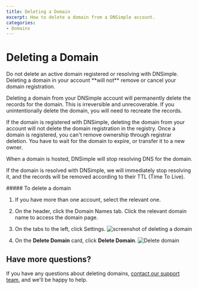 ```yaml
---
title: Deleting a Domain
excerpt: How to delete a domain from a DNSimple account.
categories:
- Domains
---
```


# Deleting a Domain

<warning>
Do not delete an active domain registered or resolving with DNSimple. Deleting a domain in your account **will not** remove or cancel your domain registration.

Deleting a domain from your DNSimple account will permanently delete the records for the domain. This is irreversible and unrecoverable. If you unintentionally delete the domain, you will need to recreate the records.
</warning>

If the domain is registered with DNSimple, deleting the domain from your account will not delete the domain registration in the registry. Once a domain is registered, you can't remove ownership through registrar deletion. You have to wait for the domain to expire, or transfer it to a new owner.

When a domain is hosted, DNSimple will stop resolving DNS for the domain.

If the domain is resolved with DNSimple, we will immediately stop resolving it, and the records will be removed according to their TTL (Time To Live).


<div class="section-steps" markdown="1">
##### To delete a domain

1. If you have more than one account, select the relevant one.
1. On the header, click the <label>Domain Names</label> tab. Click the relevant domain name to access the domain page.
1. On the tabs to the left, click <label>Settings</label>.
    ![screenshot of deleting a domain](/files/domain-delete.png)

1. On the **Delete Domain** card, click **Delete Domain**.
    ![Delete domain](/files/delete-domain.png)

</div>

## Have more questions?

If you have any questions about deleting domains, [contact our support team](https://dnsimple.com/feedback), and we'll be happy to help.
